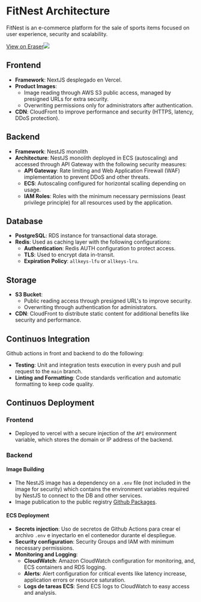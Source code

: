 # FitNest Architecture

FitNest is an e-commerce platform for the sale of sports items focused on user experience, security and scalability.

[View on Eraser![](https://app.eraser.io/workspace/Smr1odjpd5NXTXXE4zmJ/preview?elements=p3PCQQLXNVxll8zLIQB5Yg&type=embed)](https://app.eraser.io/workspace/Smr1odjpd5NXTXXE4zmJ?elements=p3PCQQLXNVxll8zLIQB5Yg)

## Frontend
- **Framework**: NextJS desplegado en Vercel.
- **Product Images**:
    - Image reading through AWS S3 public access, managed by presigned URLs for extra security.
    - Overwriting permissions only for administrators after authentication.
- **CDN**: CloudFront to improve performance and security (HTTPS, latency, DDoS protection).

## Backend
- **Framework**: NestJS monolith
- **Architecture**: NestJS monolith deployed in ECS (autoscaling) and accessed through API Gateway with the following security measures:
    - **API Gateway**: Rate limiting and Web Application Firewall (WAF) implementation to prevent DDoS and other threats.
    - **ECS**: Autoscaling configured for horizontal scalling depending on usage.
    - **IAM Roles**: Roles with the minimum necessary permissions (least privilege principle) for all resources used by the application.

## Database
- **PostgreSQL**: RDS instance for transactional data storage.
- **Redis**: Used as caching layer with the following configurations:
    - **Authentication**: Redis AUTH configuration to protect access.
    - **TLS**: Used to encrypt data in-transit.
    - **Expiration Policy**: `allkeys-lfu` or `allkeys-lru`.

## Storage
- **S3 Bucket**:
    - Public reading access through presigned URL's to improve security.
    - Overwriting through authentication for administrators.
- **CDN**: CloudFront to distribute static content for additional benefits like security and performance.

## Continuos Integration
Github actions in front and backend to do the following:
  - **Testing**: Unit and integration tests execution in every push and pull request to the `main` branch.
  - **Linting and Formatting**: Code standards verification and automatic formatting to keep code quality.

## Continuos Deployment
### Frontend
- Deployed to vercel with a secure injection of the `API` environment variable, which stores the domain or IP address of the backend.

### Backend
#### Image Building
- The NestJS image has a dependency on a `.env` file (not included in the image for security) which contains the environment variables required by NestJS to connect to the DB and other services.
- Image publication to the public registry [Github Packages](https://ghcr.io).
#### ECS Deployment
- **Secrets injection**: Uso de secretos de Github Actions para crear el archivo `.env`  e inyectarlo en el contenedor durante el despliegue.
- **Security configuration**: Security Groups and IAM with minimum necessary permissions.
- **Monitoring and Logging**:
    - **CloudWatch**: Amazon CloudWatch configuration for monitoring, and, ECS containers and RDS logging.
    - **Alerts**: Alert configuration for critical events like latency increase, application errors or resource saturation.
    - **Logs de tareas ECS**: Send ECS logs to CloudWatch to easy access and analysis.
